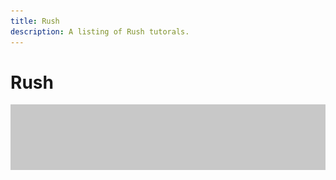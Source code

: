 ```yaml
---
title: Rush
description: A listing of Rush tutorals.
---
```


# Rush

![Tutorial Hero Image](../assets/hero_placeholder.png)